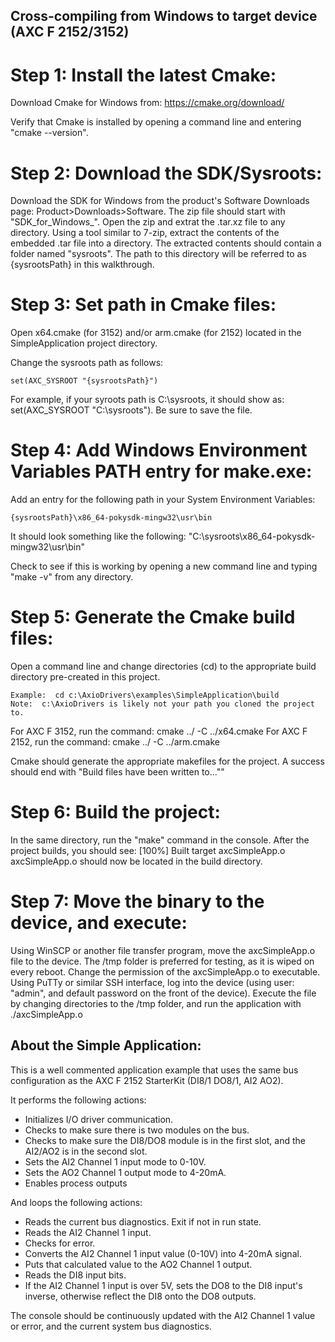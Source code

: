 
## Cross-compiling from Windows to target device (AXC F 2152/3152)

# Step 1:  Install the latest Cmake:

Download Cmake for Windows from: https://cmake.org/download/

Verify that Cmake is installed by opening a command line and entering "cmake --version".

# Step 2:  Download the SDK/Sysroots:

Download the SDK for Windows from the product's Software Downloads page:  Product>Downloads>Software.
The zip file should start with "SDK_for_Windows_".  Open the zip and extrat the .tar.xz file to any directory.
Using a tool similar to 7-zip, extract the contents of the embedded .tar file into a directory.
The extracted contents should contain a folder named "sysroots".
The path to this directory will be referred to as {sysrootsPath} in this walkthrough.

# Step 3: Set path in Cmake files:

Open x64.cmake (for 3152) and/or arm.cmake (for 2152) located in the SimpleApplication project directory.

Change the sysroots path as follows:

	set(AXC_SYSROOT "{sysrootsPath}")

For example, if your syroots path is C:\sysroots, it should show as:  set(AXC_SYSROOT "C:\sysroots").
Be sure to save the file.

# Step 4: Add Windows Environment Variables PATH entry for make.exe:

Add an entry for the following path in your System Environment Variables:

	{sysrootsPath}\x86_64-pokysdk-mingw32\usr\bin

It should look something like the following:  "C:\sysroots\x86_64-pokysdk-mingw32\usr\bin"

Check to see if this is working by opening a new command line and typing "make -v" from any directory.

# Step 5: Generate the Cmake build files:

Open a command line and change directories (cd) to the appropriate build directory pre-created in this project.

	Example:  cd c:\AxioDrivers\examples\SimpleApplication\build
	Note:  c:\AxioDrivers is likely not your path you cloned the project to.

For AXC F 3152, run the command:  cmake ../ -C ../x64.cmake
For AXC F 2152, run the command:  cmake ../ -C ../arm.cmake

Cmake should generate the appropriate makefiles for the project.
A success should end with "Build files have been written to...""

# Step 6: Build the project:

In the same directory, run the "make" command in the console.
After the project builds, you should see: [100%] Built target axcSimpleApp.o
axcSimpleApp.o should now be located in the build directory.

# Step 7:  Move the binary to the device, and execute:

Using WinSCP or another file transfer program, move the axcSimpleApp.o file to the device.
The /tmp folder is preferred for testing, as it is wiped on every reboot.
Change the permission of the axcSimpleApp.o to executable.
Using PuTTy or similar SSH interface, log into the device (using user: "admin", and default password on the front of the device).
Execute the file by changing directories to the /tmp folder, and run the application with ./axcSimpleApp.o

## About the Simple Application:

This is a well commented application example that uses the same bus configuration as the AXC F 2152 StarterKit (DI8/1 DO8/1, AI2 AO2).  

It performs the following actions:

* Initializes I/O driver communication.
* Checks to make sure there is two modules on the bus.
* Checks to make sure the DI8/DO8 module is in the first slot, and the AI2/AO2 is in the second slot.
* Sets the AI2 Channel 1 input mode to 0-10V.
* Sets the AO2 Channel 1 output mode to 4-20mA.
* Enables process outputs

And loops the following actions:

* Reads the current bus diagnostics. Exit if not in run state.
* Reads the AI2 Channel 1 input.
* Checks for error.
* Converts the AI2 Channel 1 input value (0-10V) into 4-20mA signal.
* Puts that calculated value to the AO2 Channel 1 output.
* Reads the DI8 input bits.
* If the AI2 Channel 1 input is over 5V, sets the DO8 to the DI8 input's inverse, otherwise reflect the DI8 onto the DO8 outputs.

The console should be continuously updated with the AI2 Channel 1 value or error, and the current system bus diagnostics.
